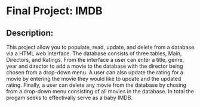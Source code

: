 # Final Project: IMDB

## Description:
This project allow you to populate, read, update, and delete from a database via a HTML web interface. The database consists of three tables, Main, Directors, and Ratings. From the interface a user can enter a title, genre, year and director to add a movie to the database with the director being chosen from a drop-down menu. A user can also update the rating for a movie by entering the movie they would like to update and the updated rating. Finally, a user can delete any movie from the database by chosing from a drop-down menu consisting of all movies in the database. In total the progam seeks to effectivally serve as a baby IMDB.
